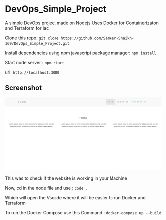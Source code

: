 # DevOps_Simple_Project
A simple DevOps project made on Nodejs 
Uses Docker for Containerizaton and Terraform for Iac 

Clone this repo: ```git clone https://github.com/Sameer-Shaikh-169/DevOps_Simple_Project.git```

Install dependencies using npm javascript package manager: ```npm install```

Start node server : ```npm start```

url: ```http://localhost:3000```

## Screenshot
<img src="public/img/screenshot.png">

This was to check if the website is working in your Machine

Now, cd in the node file and use : ```code .```

Which will open the Vscode where it will be easier to run Docker and Terraform

To run the Docker Compose use this Command : ```docker-compose up --build```


